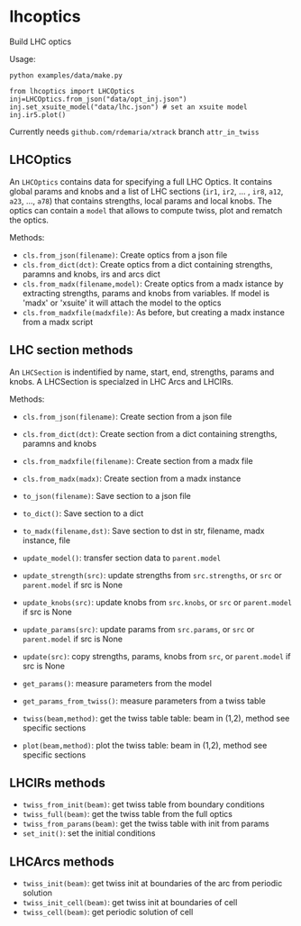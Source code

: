 # lhcoptics

Build LHC optics

Usage:
```
python examples/data/make.py
```

```
from lhcoptics import LHCOptics
inj=LHCOptics.from_json("data/opt_inj.json")
inj.set_xsuite_model("data/lhc.json") # set an xsuite model
inj.ir5.plot()
```

Currently needs `github.com/rdemaria/xtrack` branch `attr_in_twiss`


## LHCOptics
An `LHCOptics` contains data for specifying a full LHC Optics. It contains global params and knobs and a list of LHC sections (`ir1`, `ir2`, ... , `ir8`, `a12`, `a23`, ..., `a78`) that contains strengths, local params and local knobs. The optics can contain a `model` that allows to compute twiss, plot and rematch the optics.

Methods:
- `cls.from_json(filename)`: Create optics from a json file
- `cls.from_dict(dct)`: Create optics from a dict containing strengths, paramns and knobs, irs and arcs dict
- `cls.from_madx(filename,model)`: Create optics from a madx istance by extracting strengths, params and knobs from variables. If model is 'madx' or 'xsuite' it will attach the model to the optics
- `cls.from_madxfile(madxfile)`: As before, but creating a madx instance from a madx script


## LHC section methods
An `LHCSection`  is indentified by name, start, end, strengths, params and knobs. A LHCSection is specialzed in LHC Arcs and LHCIRs.

Methods:
- `cls.from_json(filename)`: Create section  from a json file
- `cls.from_dict(dct)`: Create section from a dict containing strengths, paramns and knobs
- `cls.from_madxfile(filename)`: Create section from a madx file
- `cls.from_madx(madx)`: Create section from a madx instance
- `to_json(filename)`: Save section to a json file
- `to_dict()`: Save section to a dict
- `to_madx(filename,dst)`: Save section to dst in str, filename, madx instance, file

- `update_model()`: transfer section data to `parent.model`
- `update_strength(src)`: update strengths from `src.strengths`, or `src` or `parent.model`  if src is None
- `update_knobs(src)`: update knobs from `src.knobs`, or `src` or `parent.model`  if src is None
- `update_params(src)`: update params from `src.params`, or `src` or `parent.model`  if src is None
- `update(src)`: copy strengths, params, knobs from `src`, or `parent.model`  if src is None

- `get_params()`:  measure parameters from the model
- `get_params_from_twiss()`: measure parameters from a twiss table

- `twiss(beam,method)`: get the twiss table table: beam  in (1,2), method see specific sections
- `plot(beam,method)`: plot the twiss table: beam in (1,2), method see specific sections


## LHCIRs methods
- `twiss_from_init(beam)`: get twiss table from boundary conditions
- `twiss_full(beam)`: get the twiss table from the full optics
- `twiss_from_params(beam)`: get the twiss table with init from params
- `set_init()`: set the initial conditions


## LHCArcs methods
- `twiss_init(beam)`: get twiss init at boundaries of the arc from periodic solution
- `twiss_init_cell(beam)`: get twiss init at boundaries of cell
- `twiss_cell(beam)`: get periodic solution of cell